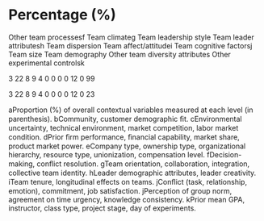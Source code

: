 # Percentage (%)

Other team processesf Team climateg Team leadership style Team leader attributesh Team dispersion Team affect/attitudei Team cognitive factorsj Team size Team demography Other team diversity attributes Other experimental controlsk

3 22 8 9 4 0 0 0 0 12 0 99

3 22 8 9 4 0 0 0 0 12 0 23

aProportion (%) of overall contextual variables measured at each level (in parenthesis). bCommunity, customer demographic ﬁt. cEnvironmental uncertainty, technical environment, market competition, labor market condition. dPrior ﬁrm performance, ﬁnancial capability, market share, product market power. eCompany type, ownership type, organizational hierarchy, resource type, unionization, compensation level. fDecision-making, conﬂict resolution. gTeam orientation, collaboration, integration, collective team identity. hLeader demographic attributes, leader creativity. iTeam tenure, longitudinal effects on teams. jConﬂict (task, relationship, emotion), commitment, job satisfaction. jPerception of group norm, agreement on time urgency, knowledge consistency. kPrior mean GPA, instructor, class type, project stage, day of experiments.